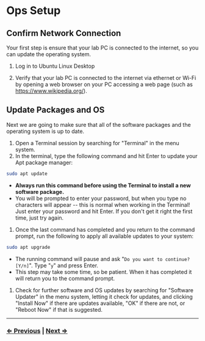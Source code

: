 # Ops Setup

## Confirm Network Connection

Your first step is ensure that your lab PC is connected to the internet, so you can update the operating system.

1. Log in to Ubuntu Linux Desktop

1. Verify that your lab PC is connected to the internet via ethernet or Wi-Fi by opening a web browser on your PC accessing a web page (such as https://www.wikipedia.org/).

## Update Packages and OS 

Next we are going to make sure that all of the software packages and the operating system is up to date.

1.  Open a Terminal session by searching for "Terminal" in the menu system. 
1. In the terminal, type the following command and hit Enter to update your Apt package manager:
```bash
sudo apt update
```
   - **Always run this command before using the Terminal to install a new software package.**
   - You will be prompted to enter your password, but when you type no characters will appear -- this is normal when working in the Terminal! Just enter your password and hit Enter. If you don't get it right the first time, just try again.
1. Once the last command has completed and you return to the command prompt, run the following to apply all available updates to your system:
```bash
sudo apt upgrade
```
   - The running command will pause and ask "`Do you want to continue? [Y/n]`". Type "`y`" and press Enter.
   - This step may take some time, so be patient. When it has completed it will return you to the command prompt.
1. Check for further software and OS updates by searching for "Software Updater" in the menu system, letting it check for updates, and clicking "Install Now" if there are updates available, "OK" if there are not, or "Reboot Now" if that is suggested.


---

### [⇐ Previous](../README.md) | [Next ⇒](./2-remote-access.md)
